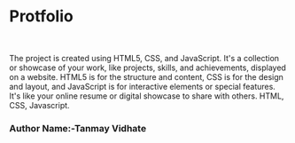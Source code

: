 # Protfolio <br>
<p></p><br>
<p>The project is created using HTML5, CSS, and JavaScript. It's a
collection or showcase of your work, like projects, skills, and
achievements, displayed on a website.
HTML5 is for the structure and content, CSS is for the design and
layout, and JavaScript is for interactive elements or special features.
It's like your online resume or digital showcase to share with others.
HTML, CSS, Javascript.</p>
<h3>Author Name:-Tanmay Vidhate</h3>
